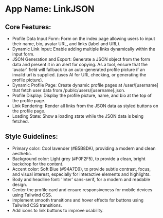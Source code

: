 # **App Name**: LinkJSON

## Core Features:

- Profile Data Input Form: Form on the index page allowing users to input their name, bio, avatar URL, and links (label and URL).
- Dynamic Link Input: Enable adding multiple links dynamically within the input form.
- JSON Generation and Export: Generate a JSON object from the form data and present it in an alert for copying. As a tool, ensure that the 'avatar' field will fallback to an auto-generated profile picture if an invalid url is supplied. (uses AI for URL checking, or generating the profile picture).
- Dynamic Profile Page: Create dynamic profile pages at /user/[username] that fetch user data from /public/users/[username].json.
- Profile Display: Display the profile picture, name, and bio at the top of the profile page.
- Link Rendering: Render all links from the JSON data as styled buttons on the profile page.
- Loading State: Show a loading state while the JSON data is being fetched.

## Style Guidelines:

- Primary color: Cool lavender (#B5B8DA), providing a modern and clean aesthetic.
- Background color: Light grey (#F0F2F5), to provide a clean, bright backdrop for the content.
- Accent color: Soft Blue (#94A7D9), to provide subtle contrast, focus, and visual interest, especially for interactive elements and highlights.
- Body and headline font: 'Inter' sans-serif, for a modern and readable design. 
- Center the profile card and ensure responsiveness for mobile devices using Tailwind CSS.
- Implement smooth transitions and hover effects for buttons using Tailwind CSS transitions.
- Add icons to link buttons to improve usability.